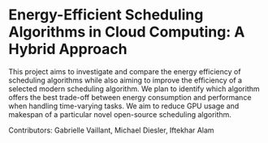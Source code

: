 # Energy-Efficient Scheduling Algorithms in Cloud Computing: A Hybrid Approach

This project aims to investigate and compare the energy efficiency of scheduling algorithms while also aiming to improve the efficiency of a selected modern scheduling algorithm. We plan to identify which algorithm offers the best trade-off between energy consumption and performance when handling time-varying tasks. We aim to reduce GPU usage and makespan of a particular novel open-source scheduling algorithm. 


Contributors: Gabrielle Vaillant, Michael Diesler, Iftekhar Alam

